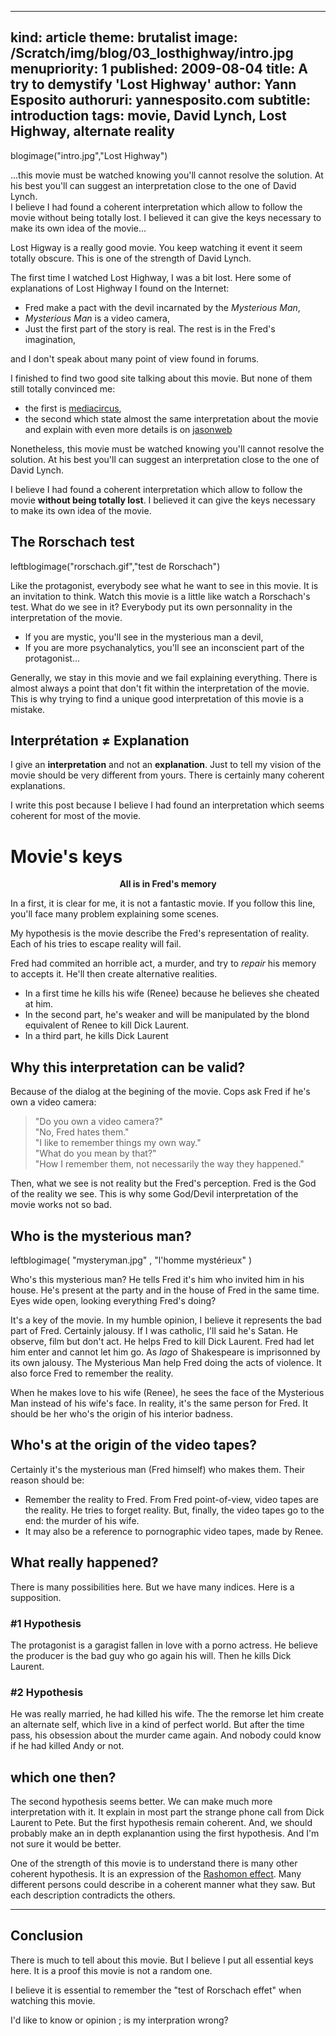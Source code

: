 -----
kind: article
theme: brutalist
image: /Scratch/img/blog/03_losthighway/intro.jpg
menupriority: 1
published: 2009-08-04
title: A try to demystify 'Lost Highway'
author: Yann Esposito
authoruri: yannesposito.com
subtitle: introduction
tags:  movie, David Lynch, Lost Highway, alternate reality
-----

blogimage("intro.jpg","Lost Highway")

<div class="small">
...this movie must be watched knowing you'll cannot resolve the solution. At his best you'll can suggest an interpretation close to the one of David Lynch.<br/>I believe I had found a coherent interpretation which allow to follow the movie without being totally lost. I believed it can give the keys necessary to make its own idea of the movie...
</div>

Lost Higway is a really good movie. You keep watching it event it seem totally obscure. This is one of the strength of David Lynch.

The first time I watched Lost Highway, I was a bit lost.
Here some of explanations of Lost Highway I found on the Internet:

  - Fred make a pact with the devil incarnated by the *Mysterious Man*,
  - *Mysterious Man* is a video camera,
  - Just the first part of the story is real. The rest is in the Fred's imagination,

and I don't speak about many point of view found in forums.

I finished to find two good site talking about this movie. But none of them still totally convinced me:

  - the first is [mediacircus](http://www.mediacircus.net/lh.html),
  - the second which state almost the same interpretation about the movie and explain with even more details is on [jasonweb](http://www.jasonsweb.com/LostHighway/main.htm)

Nonetheless, this movie must be watched knowing you'll cannot resolve the solution. At his best you'll can suggest an interpretation close to the one of David Lynch.

I believe I had found a coherent interpretation which allow to follow the movie **without being totally lost**. I believed it can give the keys necessary to make its own idea of the movie.

## The Rorschach test

leftblogimage("rorschach.gif","test de Rorschach")

Like the protagonist, everybody see what he want to see in this movie. It is an invitation to think. Watch this movie is a little like watch a Rorschach's test. What do we see in it? Everybody put its own personnality in the interpretation of the movie.

  - If you are mystic, you'll see in the mysterious man a devil,
  - If you are more psychanalytics, you'll see an inconscient part of the protagonist...

Generally, we stay in this movie and we fail explaining everything. There is almost always a point that don't fit within the interpretation of the movie. This is why trying to find a unique good interpretation of this movie is a mistake.

## Interprétation &ne; Explanation

I give an **interpretation** and not an **explanation**. Just to tell my vision of the movie should be very different from yours.
There is certainly many coherent explanations.

I write this post because I believe I had found an interpretation which seems coherent for most of the movie.

# Movie's keys

<div class="encadre" style="text-align: center">
<strong>All is in Fred's memory</strong>
</div>

In a first, it is clear for me, it is not a fantastic movie. If you follow this line, you'll face many problem explaining some scenes.

My hypothesis is the movie describe the Fred's representation of reality.
Each of his tries to escape reality will fail.

Fred had commited an horrible act, a murder, and try to *repair* his memory to accepts it. He'll then create alternative realities.

  - In a first time he kills his wife (Renee) because he believes she cheated at him.
  - In the second part, he's weaker and will be manipulated by the blond equivalent of Renee to kill Dick Laurent.
  - In a third part, he kills Dick Laurent

## Why this interpretation can be valid?

Because of the dialog at the begining of the movie. Cops ask Fred if he's own a video camera:

> "Do you own a video camera?"  
> "No, Fred hates them."  
> "I like to remember things my own way."  
> "What do you mean by that?"  
> "How I remember them, not necessarily the way they happened."  

Then, what we see is not reality but the Fred's perception. Fred is the God of the reality we see. This is why some God/Devil interpretation of the movie works not so bad.


## Who is the mysterious man?

leftblogimage( "mysteryman.jpg" , "l'homme mystérieux" )

Who's this mysterious man? He tells Fred it's him who invited him in his house. He's present at the party and in the house of Fred in the same time. Eyes wide open, looking everything Fred's doing?

It's a key of the movie. In my humble opinion, I believe it represents the bad part of Fred. Certainly jalousy. If I was catholic, I'll said he's Satan. He observe, film but don't act. He helps Fred to kill Dick Laurent.
Fred had let him enter and cannot let him go.
As _Iago_ of Shakespeare is imprisonned by its own jalousy.
The Mysterious Man help Fred doing the acts of violence. 
It also force Fred to remember the reality.

When he makes love to his wife (Renee), he sees the face of the Mysterious Man instead of his wife's face. In reality, it's the same person for Fred. It should be her who's the origin of his interior badness.


## Who's at the origin of the video tapes?

Certainly it's the mysterious man (Fred himself) who makes them. 
Their reason should be:

  + Remember the reality to Fred. From Fred point-of-view, video tapes are the reality. He tries to forget reality. But, finally, the video tapes go to the end: the murder of his wife.
  + It may also be a reference to pornographic video tapes, made by Renee.

## What really happened?

There is many possibilities here. But we have many indices. Here is a supposition.

### #1 Hypothesis

The protagonist is a garagist fallen in love with a porno actress. He believe the producer is the bad guy who go again his will. Then he kills Dick Laurent.

### #2 Hypothesis

He was really married, he had killed his wife. The the remorse let him create an alternate self, which live in a kind of perfect world. But after the time pass, his obsession about the murder came again. And nobody could know if he had killed Andy or not.

## which one then?

The second hypothesis seems better. We can make much more interpretation with it. It explain in most part the strange phone call from Dick Laurent to Pete.
But the first hypothesis remain coherent. And, we should probably make an in depth explanantion using the first hypothesis. And I'm not sure it would be better.

One of the strength of this movie is to understand there is many other coherent hypothesis. It is an expression of the [Rashomon effect](http://en.wikipedia.org/wiki/Rashomon_effect). Many different persons could describe in a coherent manner what they saw. But each description contradicts the others.

---

## Conclusion

There is much to tell about this movie. But I believe I put all essential keys here. It is a proof this movie is not a random one.

I believe it is essential to remember the "test of Rorschach effet" when watching this movie.

I'd like to know or opinion ; is my interpration wrong?
